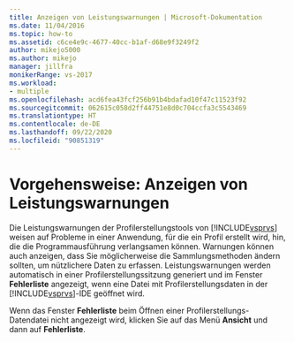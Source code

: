 ```yaml
---
title: Anzeigen von Leistungswarnungen | Microsoft-Dokumentation
ms.date: 11/04/2016
ms.topic: how-to
ms.assetid: c6ce4e9c-4677-40cc-b1af-d68e9f3249f2
author: mikejo5000
ms.author: mikejo
manager: jillfra
monikerRange: vs-2017
ms.workload:
- multiple
ms.openlocfilehash: acd6fea43fcf256b91b4bdafad10f47c11523f92
ms.sourcegitcommit: 062615c058d2ff44751e8d0c704ccfa3c5543469
ms.translationtype: HT
ms.contentlocale: de-DE
ms.lasthandoff: 09/22/2020
ms.locfileid: "90851319"
---
```

# <a name="how-to-view-performance-warnings"></a>Vorgehensweise: Anzeigen von Leistungswarnungen
Die Leistungswarnungen der Profilerstellungstools von [!INCLUDE[vsprvs](../code-quality/includes/vsprvs_md.md)] weisen auf Probleme in einer Anwendung, für die ein Profil erstellt wird, hin, die die Programmausführung verlangsamen können. Warnungen können auch anzeigen, dass Sie möglicherweise die Sammlungsmethoden ändern sollten, um nützlichere Daten zu erfassen. Leistungswarnungen werden automatisch in einer Profilerstellungssitzung generiert und im Fenster **Fehlerliste** angezeigt, wenn eine Datei mit Profilerstellungsdaten in der [!INCLUDE[vsprvs](../code-quality/includes/vsprvs_md.md)]-IDE geöffnet wird.

 Wenn das Fenster **Fehlerliste** beim Öffnen einer Profilerstellungs-Datendatei nicht angezeigt wird, klicken Sie auf das Menü **Ansicht** und dann auf **Fehlerliste**.
